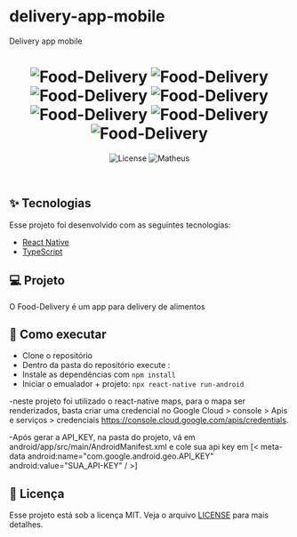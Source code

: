 
# delivery-app-mobile
Delivery app mobile

<h1 align="center">
  <img alt="Food-Delivery" title="Food-Delivery" src=".github/img1.png" />
  <img alt="Food-Delivery" title="Food-Delivery" src=".github/img2.png" />
  <img alt="Food-Delivery" title="Food-Delivery" src=".github/img3.png" />
  <img alt="Food-Delivery" title="Food-Delivery" src=".github/img4.png" />
  <img alt="Food-Delivery" title="Food-Delivery" src=".github/img5.png" />
  <img alt="Food-Delivery" title="Food-Delivery" src=".github/img6.png" />
  <img alt="Food-Delivery" title="Food-Delivery" src=".github/img7.png" />
</h1>

<p align="center">
  <img alt="License" src="https://img.shields.io/static/v1?label=license&message=MIT&color=8257E5&labelColor=000000">

 <img src="https://img.shields.io/static/v1?label=Matheus&message=Silva&color=8257E5&labelColor=000000" alt="Matheus" />
</p>

<br>


## ✨ Tecnologias

Esse projeto foi desenvolvido com as seguintes tecnologias:

- [React Native](https://reactnative.dev/)
- [TypeScript](https://www.typescriptlang.org/)

## 💻 Projeto

O Food-Delivery é um app para delivery de alimentos

## 🚀 Como executar

- Clone o repositório
- Dentro da pasta do repositório execute :
- Instale as dependências com `npm install`
- Iniciar o emualador + projeto: `npx react-native run-android`

-neste projeto foi utilizado o react-native maps, para o mapa ser renderizados, basta criar uma credencial no Google Cloud > console > Apis e serviços > credenciais  https://console.cloud.google.com/apis/credentials.

-Após gerar a API_KEY, na pasta do projeto, vá em android/app/src/main/AndroidManifest.xml e cole sua api key em [< meta-data android:name="com.google.android.geo.API_KEY" android:value="SUA_API-KEY" / >]


## 📄 Licença

Esse projeto está sob a licença MIT. Veja o arquivo [LICENSE](LICENSE.md) para mais detalhes.
